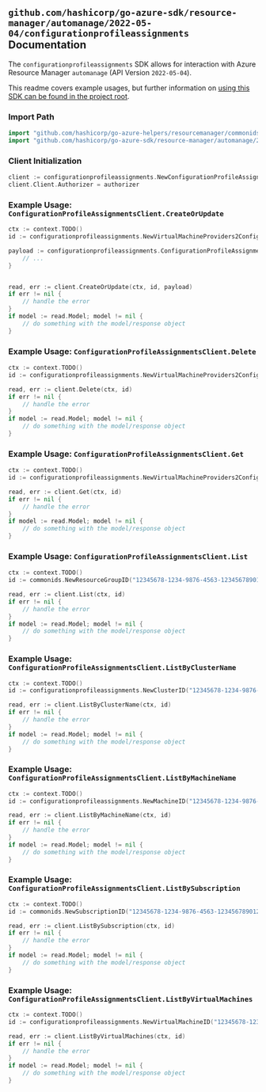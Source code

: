 
## `github.com/hashicorp/go-azure-sdk/resource-manager/automanage/2022-05-04/configurationprofileassignments` Documentation

The `configurationprofileassignments` SDK allows for interaction with Azure Resource Manager `automanage` (API Version `2022-05-04`).

This readme covers example usages, but further information on [using this SDK can be found in the project root](https://github.com/hashicorp/go-azure-sdk/tree/main/docs).

### Import Path

```go
import "github.com/hashicorp/go-azure-helpers/resourcemanager/commonids"
import "github.com/hashicorp/go-azure-sdk/resource-manager/automanage/2022-05-04/configurationprofileassignments"
```


### Client Initialization

```go
client := configurationprofileassignments.NewConfigurationProfileAssignmentsClientWithBaseURI("https://management.azure.com")
client.Client.Authorizer = authorizer
```


### Example Usage: `ConfigurationProfileAssignmentsClient.CreateOrUpdate`

```go
ctx := context.TODO()
id := configurationprofileassignments.NewVirtualMachineProviders2ConfigurationProfileAssignmentID("12345678-1234-9876-4563-123456789012", "example-resource-group", "virtualMachineName", "configurationProfileAssignmentName")

payload := configurationprofileassignments.ConfigurationProfileAssignment{
	// ...
}


read, err := client.CreateOrUpdate(ctx, id, payload)
if err != nil {
	// handle the error
}
if model := read.Model; model != nil {
	// do something with the model/response object
}
```


### Example Usage: `ConfigurationProfileAssignmentsClient.Delete`

```go
ctx := context.TODO()
id := configurationprofileassignments.NewVirtualMachineProviders2ConfigurationProfileAssignmentID("12345678-1234-9876-4563-123456789012", "example-resource-group", "virtualMachineName", "configurationProfileAssignmentName")

read, err := client.Delete(ctx, id)
if err != nil {
	// handle the error
}
if model := read.Model; model != nil {
	// do something with the model/response object
}
```


### Example Usage: `ConfigurationProfileAssignmentsClient.Get`

```go
ctx := context.TODO()
id := configurationprofileassignments.NewVirtualMachineProviders2ConfigurationProfileAssignmentID("12345678-1234-9876-4563-123456789012", "example-resource-group", "virtualMachineName", "configurationProfileAssignmentName")

read, err := client.Get(ctx, id)
if err != nil {
	// handle the error
}
if model := read.Model; model != nil {
	// do something with the model/response object
}
```


### Example Usage: `ConfigurationProfileAssignmentsClient.List`

```go
ctx := context.TODO()
id := commonids.NewResourceGroupID("12345678-1234-9876-4563-123456789012", "example-resource-group")

read, err := client.List(ctx, id)
if err != nil {
	// handle the error
}
if model := read.Model; model != nil {
	// do something with the model/response object
}
```


### Example Usage: `ConfigurationProfileAssignmentsClient.ListByClusterName`

```go
ctx := context.TODO()
id := configurationprofileassignments.NewClusterID("12345678-1234-9876-4563-123456789012", "example-resource-group", "clusterName")

read, err := client.ListByClusterName(ctx, id)
if err != nil {
	// handle the error
}
if model := read.Model; model != nil {
	// do something with the model/response object
}
```


### Example Usage: `ConfigurationProfileAssignmentsClient.ListByMachineName`

```go
ctx := context.TODO()
id := configurationprofileassignments.NewMachineID("12345678-1234-9876-4563-123456789012", "example-resource-group", "machineName")

read, err := client.ListByMachineName(ctx, id)
if err != nil {
	// handle the error
}
if model := read.Model; model != nil {
	// do something with the model/response object
}
```


### Example Usage: `ConfigurationProfileAssignmentsClient.ListBySubscription`

```go
ctx := context.TODO()
id := commonids.NewSubscriptionID("12345678-1234-9876-4563-123456789012")

read, err := client.ListBySubscription(ctx, id)
if err != nil {
	// handle the error
}
if model := read.Model; model != nil {
	// do something with the model/response object
}
```


### Example Usage: `ConfigurationProfileAssignmentsClient.ListByVirtualMachines`

```go
ctx := context.TODO()
id := configurationprofileassignments.NewVirtualMachineID("12345678-1234-9876-4563-123456789012", "example-resource-group", "virtualMachineName")

read, err := client.ListByVirtualMachines(ctx, id)
if err != nil {
	// handle the error
}
if model := read.Model; model != nil {
	// do something with the model/response object
}
```
